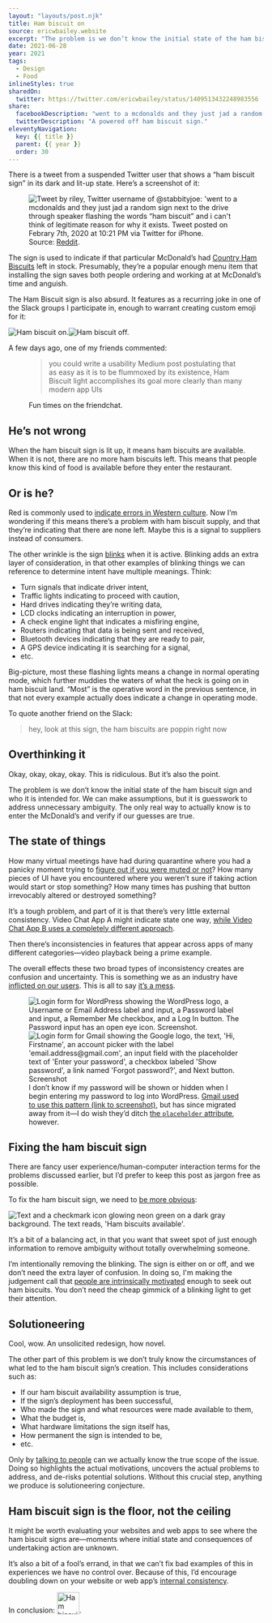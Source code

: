 ```yaml
---
layout: "layouts/post.njk"
title: Ham biscuit on
source: ericwbailey.website
excerpt: "The problem is we don’t know the initial state of the ham biscuit sign and who it is intended for"
date: 2021-06-28
year: 2021
tags:
  - Design
  - Food
inlineStyles: true
sharedOn:
  twitter: https://twitter.com/ericwbailey/status/1409513432248983556
share:
  facebookDescription: "went to a mcdonalds and they just jad a random sign next to the drive through speaker flashing the words “ham biscuit” and i can't think of legitimate reason for why it exists."
  twitterDescription: "A powered off ham biscuit sign."
eleventyNavigation:
  key: {{ title }}
  parent: {{ year }}
  order: 30
---
```


There is a tweet from a suspended Twitter user that shows a “ham biscuit sign” in its dark and lit-up state. Here’s a screenshot of it:

<figure
  role="figure"
  aria-label="Source: Reddit.">
  <img
    alt="Tweet by riley, Twitter username of @stabbityjoe: 'went to a mcdonalds and they just jad a random sign next to the drive through speaker flashing the words “ham biscuit” and i can't think of legitimate reason for why it exists. Tweet posted on Febrary 7th, 2020 at 10:21 PM via Twitter for iPhone."
    loading="lazy"
    src="{{ '/img/posts/ham-biscuit-on/tweet.png' | url }}" />
  <figcaption>
    Source: <a href="https://www.reddit.com/r/WhitePeopleTwitter/comments/f1af77/hmmmmm/">Reddit</a>.
  </figcaption>
</figure>

The sign is used to indicate if that particular McDonald’s had [Country Ham Biscuits](https://national.restaurant/mcdonalds-country-ham-biscuit) left in stock. Presumably, they’re a popular enough menu item that installing the sign saves both people ordering and working at at McDonald’s time and anguish.

The Ham Biscuit sign is also absurd. It features as a recurring joke in one of the Slack groups I participate in, enough to warrant creating custom emoji for it:

<div style="display: flex; gap: var(--scale2);">
  <img
    alt="Ham biscuit on."
    src="{{ '/img/posts/ham-biscuit-on/ham-biscuit-on.png' | url }}" />
  <img
    alt="Ham biscuit off."
    src="{{ '/img/posts/ham-biscuit-on/ham-biscuit-off.png' | url }}" />
</div>

A few days ago, one of my friends commented:

<figure
  role="figure"
  aria-label="you could write a usability Medium post postulating that as easy as it is to be flummoxed by its existence, Ham Biscuit light accomplishes its goal more clearly than many modern app UIs">
  <blockquote>
    you could write a usability Medium post postulating that as easy as it is to be flummoxed by its existence, Ham Biscuit light accomplishes its goal more clearly than many modern app UIs
  </blockquote>
  <figcaption>Fun times on the friendchat.</figcaption>
</figure>

## He’s not wrong

When the ham biscuit sign is lit up, it means ham biscuits are available. When it is not, there are no more ham biscuits left. This means that people know this kind of food is available before they enter the restaurant.

## Or is he?

Red is commonly used to [indicate errors in Western culture](https://graphicdesign.stackexchange.com/questions/6982/except-china-which-country-will-use-red-for-up-and-green-for-down). Now I’m wondering if this means there’s a problem with ham biscuit supply, and that they’re indicating that there are none left. Maybe this is a signal to suppliers instead of consumers.

The other wrinkle is the sign [blinks](https://en.m.wikipedia.org/wiki/Blinkenlights) when it is active. Blinking adds an extra layer of consideration, in that other examples of blinking things we can reference to determine intent have multiple meanings. Think:

- Turn signals that indicate driver intent,
- Traffic lights indicating to proceed with caution,
- Hard drives indicating they’re writing data,
- LCD clocks indicating an interruption in power,
- A check engine light that indicates a misfiring engine,
- Routers indicating that data is being sent and received,
- Bluetooth devices indicating that they are ready to pair,
- A GPS device indicating it is searching for a signal,
- etc.

Big-picture, most these flashing lights means a change in normal operating mode, which further muddies the waters of what the heck is going on in ham biscuit land. “Most” is the operative word in the previous sentence, in that not every example actually does indicate a change in operating mode.

To quote another friend on the Slack:

<blockquote>
  hey, look at this sign, the ham biscuits are poppin right now
</blockquote>

## Overthinking it

Okay, okay, okay, okay. This is ridiculous. But it’s also the point.

The problem is we don’t know the initial state of the ham biscuit sign and who it is intended for. We can make assumptions, but it is guesswork to address unnecessary ambiguity. The only real way to actually know is to enter the McDonald’s and verify if our guesses are true.

## The state of things

How many virtual meetings have had during quarantine where you had a panicky moment trying to [figure out if you were muted or not](https://www.viget.com/articles/unsolved-zoom-mysteries/)? How many pieces of UI have you encountered where you weren’t sure if taking action would start or stop something? How many times has pushing that button irrevocably altered or destroyed something?

It’s a tough problem, and part of it is that there’s very little external consistency. Video Chat App A might indicate state one way, [while Video Chat App B uses a completely different approach](https://daverupert.com/2019/04/anthology-of-mute-buttons-in-chat-apps/).

Then there’s inconsistencies in features that appear across apps of many different categories—video playback being a prime example.

The overall effects these two broad types of inconsistency creates are confusion and uncertainty. This is something we as an industry have [inflicted on our users](https://dev.to/zetareticoli/dark-light-mode-toggle-a-usability-issue-1gg2). This is all to say [it’s a mess](https://twitter.com/jazztrombonist/status/933064222778335232).

<figure
  role="figure"
  aria-label="I don’t know if my password will be shown or hidden when I begin entering my password to log into WordPress. Gmail used to use this pattern, but has since migrated away from it—I do wish they’d ditch the placeholder attribute, however.">
  <div class="side-by-side">
    <img
      alt="Login form for WordPress showing the WordPress logo, a Username or Email Address label and input, a Password label and input, a Remember Me checkbox, and a Log In button. The Password input has an open eye icon. Screenshot."
      loading="lazy"
      src="{{ '/img/posts/ham-biscuit-on/login-wordpress.png' | url }}" />
    <img
      alt="Login form for Gmail showing the Google logo, the text, 'Hi, Firstname', an account picker with the label 'email.address@gmail.com', an input field with the placeholder text of 'Enter your password', a checkbox labeled 'Show password', a link named 'Forgot password?', and Next button. Screenshot"
      loading="lazy"
      src="{{ '/img/posts/ham-biscuit-on/login-gmail.png' | url }}" />
    </div>
  <figcaption>
    I don’t know if my password will be shown or hidden when I begin entering my password to log into WordPress. <a href="https://i.stack.imgur.com/nqWot.png">Gmail used to use this pattern<span class="hide-visually"> (link to screenshot)</a>, but has since migrated away from it—I do wish they’d ditch <a href="https://www.smashingmagazine.com/2018/06/placeholder-attribute/">the <code>placeholder</code> attribute</a>, however.
  </figcaption>
</figure>

## Fixing the ham biscuit sign

There are fancy user experience/human-computer interaction terms for the problems discussed earlier, but I’d prefer to keep this post as jargon free as possible.

To fix the ham biscuit sign, we need to [be more obvious](https://www.lukew.com/ff/entry.asp?1945):

<img
    alt="Text and a checkmark icon glowing neon green on a dark gray background. The text reads, 'Ham biscuits available'."
    loading="lazy"
    src="{{ '/img/posts/ham-biscuit-on/ham-biscuits-available.png' | url }}" />

It’s a bit of a balancing act, in that you want that sweet spot of just enough information to remove ambiguity without totally overwhelming someone.

I’m intentionally removing the blinking. The sign is either on or off, and we don’t need the extra layer of confusion. In doing so, I'm making the judgement call that [people are intrinsically motivated](https://thoughtbot.com/blog/using-personas-in-the-product-design-sprint#intrinsic) enough to seek out ham biscuits. You don’t need the cheap gimmick of a blinking light to get their attention.

## Solutioneering

Cool, wow. An unsolicited redesign, how novel.

The other part of this problem is we don’t truly know the circumstances of what led to the ham biscuit sign’s creation. This includes considerations such as:


- If our ham biscuit availability assumption is true,
- If the sign’s deployment has been successful,
- Who made the sign and what resources were made available to them,
- What the budget is,
- What hardware limitations the sign itself has,
- How permanent the sign is intended to be,
- etc.

Only by [talking to people](https://abookapart.com/products/just-enough-research) can we actually know the true scope of the issue. Doing so highlights the actual motivations, uncovers the actual problems to address, and de-risks potential solutions. Without this crucial step, anything we produce is solutioneering conjecture.

## Ham biscuit sign is the floor, not the ceiling

It might be worth evaluating your websites and web apps to see where the ham biscuit signs are—moments where initial state and consequences of undertaking action are unknown.

It’s also a bit of a fool’s errand, in that we can’t fix bad examples of this in experiences we have no control over. Because of this, I’d encourage doubling down on your website or web app’s [internal consistency](https://www.tpgi.com/inclusive-design-principle-be-consistent/#internalconsistency).

In conclusion: <img alt="Ham biscuit off." height="44" width="44" style="display: inline-block; vertical-align: bottom;" src="{{ '/img/posts/ham-biscuit-on/ham-biscuit-off.png' | url }}" />.
